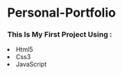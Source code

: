 # Personal-Portfolio
<h3>This Is My First Project Using : </h3>
<li>Html5</li>
<li>Css3</li>
<li>JavaScript</li>
